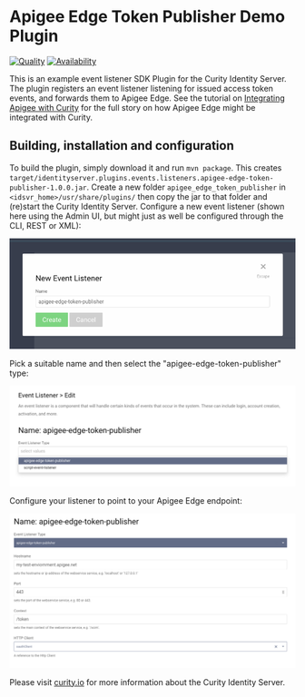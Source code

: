 # Apigee Edge Token Publisher Demo Plugin

[![Quality](https://curity.io/assets/images/badges/apigee-token-publisher-event-listener-quality.svg)](https://curity.io/resources/code-examples/status/)
[![Availability](https://curity.io/assets/images/badges/apigee-token-publisher-event-listener-availability.svg)](https://curity.io/resources/code-examples/status/)

This is an example event listener SDK Plugin for the Curity Identity Server. The plugin registers an event listener 
listening for issued access token events, and forwards them to Apigee Edge. See the tutorial on 
[Integrating Apigee with Curity](https://curity.io/resources/operate/tutorials/integration/integration-apigee/) for the full story on how 
Apigee Edge might be integrated with Curity.

## Building, installation and configuration

To build the plugin, simply download it and run `mvn package`. This creates `target/identityserver.plugins.events.listeners.apigee-edge-token-publisher-1.0.0.jar`. Create a new folder `apigee_edge_token_publisher` in `<idsvr_home>/usr/share/plugins/` then copy the jar to that folder and (re)start the Curity Identity Server. Configure a new event listener (shown here using the Admin UI, but might just as well be configured through the CLI, REST or XML):

![Add new listener](docs/new_listener.png)

Pick a suitable name and then select the "apigee-edge-token-publisher" type:

![Select type](docs/select_type.png)

Configure your listener to point to your Apigee Edge endpoint:

![Configure the listener](docs/configure_listener.png)

Please visit [curity.io](https://curity.io/) for more information about the Curity Identity Server.
